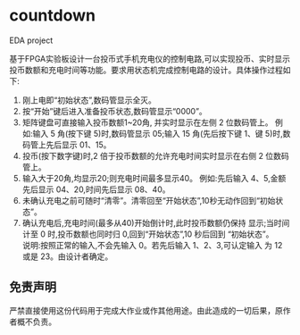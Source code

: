 # countdown
EDA project

基于FPGA实验板设计一台投币式手机充电仪的控制电路,可以实现投币、实时显示投币数额和充电时间等功能。要求用状态机完成控制电路的设计。具体操作过程如下:

1. 刚上电即“初始状态”,数码管显示全灭。
2. 按“开始”键后进入准备投币状态,数码管显示“0000”。
3. 矩阵键盘可直接输入投币数额1~20角, 并实时显示在左侧 2 位数码管上。
例如:输入 5 角(按下键 5)时,数码管显示 05;输入 15 角(先后按下键 1、键 5)时,数码管上先后显示 01、15。
4. 投币(按下数字键)时,2 倍于投币数额的允许充电时间实时显示在右侧 2 位数码管上。
5. 输入大于20角,均显示20;则充电时间最多显示40。 例如:先后输入 4、5,金额先后显示 04、20,时间先后显示 08、40。
6. 未确认充电之前可随时“清零”。清零回至“开始状态”,10秒无动作回到“初始状态”。
7. 确认充电后,充电时间(最多从40)开始倒计时,此时投币数额仍保持 显示;当时间计至 0 时,投币数额也同时归 0,回到“开始状态”,10 秒后回到 “初始状态”。
<br>说明:按照正常的输入,不会先输入 0。若先后输入 1、2、3,可认定输入 为 12 或是 23。由设计者确定。


## 免责声明

严禁直接使用这份代码用于完成大作业或作其他用途。由此造成的一切后果，原作者概不负责。
